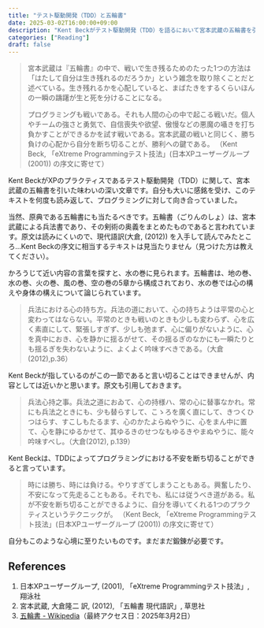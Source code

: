 ```yaml
---
title: "テスト駆動開発（TDD）と五輪書"
date: 2025-03-02T16:00:00+09:00
description: "Kent Beckがテスト駆動開発（TDD）を語るにおいて宮本武蔵の五輪書を引いていたので、ちょっと調べてみました。"
categories: ["Reading"]
draft: false
---
```


> 宮本武蔵は『五輪書』の中で、戦いで生き残るためのたった1つの方法は「はたして自分は生き残れるのだろうか」という雑念を取り除くことだと述べている。生き残れるかを心配していると、まばたきをするくらいほんの一瞬の躊躇が生と死を分けることになる。
> 
> プログラミングも戦いである。それも人間の心の中で起こる戦いだ。個人やチームの強さと勇気で、自信喪失や欲望、傲慢などの悪魔の囁きを打ち負かすことができるかを試す戦いである。宮本武蔵の戦いと同じく、勝ち負けの心配から自分を断ち切ることが、勝利への鍵である。
> （Kent Beck, 「eXtreme Programmingテスト技法」(日本XPユーザーグループ (2001)) の序文に寄せて）

Kent BeckがXPのプラクティスであるテスト駆動開発（TDD）に関して、宮本武蔵の五輪書を引いた味わいの深い文章です。自分も大いに感銘を受け、このテキストを何度も読み返して、プログラミングに対して向き合っていました。

当然、原典である五輪書にも当たるべきです。五輪書（ごりんのしょ）は、宮本武蔵による兵法書であり、その剣術の奥義をまとめたものであると言われています。原文は読みにくいので、現代語訳(大倉, (2012)) を入手して読んでみたところ...Kent Beckの序文に相当するテキストは見当たりません（見つけた方は教えてください）。

かろうじて近い内容の言葉を探すと、水の巻に見られます。五輪書は、地の巻、水の巻、火の巻、風の巻、空の巻の5章から構成されており、水の巻では心の構えや身体の構えについて論じられています。

> 兵法における心の持ち方。兵法の道において、心の持ちようは平常の心と変わってはならない。平常のときも戦いのときも少しも変わらず、心を広く素直にして、緊張しすぎず、少しも弛まず、心に偏りがないように、心を真中におき、心を静かに揺るがせて、その揺るぎのなかにも一瞬たりとも揺るぎを失わないように、よくよく吟味すべきである。（大倉(2012),p.36）

Kent Beckが指しているのがこの一節であると言い切ることはできませんが、内容としては近いかと思います。原文も引用しておきます。

> 兵法心持之事。兵法之道におゐて、心の持様ハ、常の心に替事なかれ。常にも兵法之ときにも、少も替らすして、こゝろを廣く直にして、きつくひつはらす、すこしもたるます、心のかたよらぬやうに、心をまん中に置て、心を静にゆるかせて、其ゆるきのせつなもゆるきやまぬやうに、能々吟味すべし。（大倉(2012), p.139）

Kent Beckは、TDDによってプログラミングにおける不安を断ち切ることができると言っています。

> 時には勝ち、時には負ける。やりすぎてしまうこともある。興奮したり、不安になって先走ることもある。それでも、私には従うべき道がある。私が不安を断ち切ることができるように、自分を導いてくれる1つのプラクティスというテクニックが。
> （Kent Beck, 「eXtreme Programmingテスト技法」(日本XPユーザーグループ (2001)) の序文に寄せて）

自分もこのような心境に至りたいものです。まだまだ鍛錬が必要です。

## References

1. 日本XPユーザーグループ, (2001), 「eXtreme Programmingテスト技法」, 翔泳社
2. 宮本武蔵, 大倉隆二 訳, (2012), 「五輪書 現代語訳」, 草思社
3. [五輪書 - Wikipedia](https://ja.wikipedia.org/wiki/%E4%BA%94%E8%BC%AA%E6%9B%B8)（最終アクセス日：2025年3月2日）
